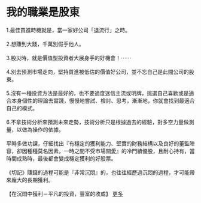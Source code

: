 # 我的職業是股東


<div class="_xlr"><span class="fbPhotosPhotoContext" id="fbPhotoSnowliftContext"></span><span class="fbPhotosPhotoCaption" tabindex="0" aria-live="polite" data-ft="{&quot;tn&quot;:&quot;K&quot;}" id="fbPhotoSnowliftCaption"><span class="hasCaption"><div id="id_590ea4f6973b80979189128" class="text_exposed_root">1.最佳買進時機就是，當一家好公司「退流行」之時。<br> <br> 2.想賺到大錢，千萬別假手他人。<br> <br> 3.股災時，就是價值型投資者大展身手的好機會！<span class="text_exposed_hide">⋯⋯</span><span class="text_exposed_show"><br> <br><span> 4.別去預測市場走向，堅持買進被低估的價值好公司，並</span><wbr><span class="word_break"></span>不忘自己是此間公司的股東。<br> <br><span> 5.沒有一種投資方法是最好的，也不要過度迷信主流或明</span><wbr><span class="word_break"></span><span>牌，挑選自己喜歡或是適合本身個性的理論去實踐，慢慢地</span><wbr><span class="word_break"></span><span>嘗試、檢討、思考，漸漸地，你就會找到最適合自己的模式</span><wbr><span class="word_break"></span>。<br> <br><span> 6.不拿技術分析來預測未來走勢，技術分析只是根據過去</span><wbr><span class="word_break"></span>的經驗，對多空力量做測量，以做為操作的依據。<br> <br><span> 平時多做功課，仔細找出『有穩定的獲利能力、堅實的財務</span><wbr><span class="word_break"></span><span>結構以及良好的董監陣容，卻因種種莫名因素，一時之間不</span><wbr><span class="word_break"></span><span>受市場關愛』的冷門績優股，且耐心持有，當時間成熟時，</span><wbr><span class="word_break"></span>最後都會變成穩定獲利的好股票。<br> <br><span> 《切記》賺錢的過程可能是『非常沉悶』的，也往往經歷過</span><wbr><span class="word_break"></span>沉悶的過程，才可能帶來龐大的長期獲利。<br> <br> 【在沉悶中獲利－平凡的投資，豐富的收成】</span><span class="text_exposed_hide"> <span class="text_exposed_link"><a class="see_more_link" data-interaction-root-id="_24_q" onclick="var func = function(e) { e.preventDefault(); }; var parent = Parent.byClass(this, &quot;text_exposed_root&quot;); if (parent &amp;&amp; parent.getAttribute(&quot;id&quot;) == &quot;id_590ea4f6973b80979189128&quot;) { CSS.addClass(parent, &quot;text_exposed&quot;); Arbiter.inform(&quot;reflow&quot;); }; func(event); " href="#" data-ft="{&quot;tn&quot;:&quot;e&quot;}" role="button"><span class="see_more_link_inner">更多</span></a></span></span></div></span></span><span class="fbPhotoTagList hidden_elem" id="fbPhotoSnowliftTagList"></span><div class="pts fbPhotoProductsTagList" id="fbPhotoSnowliftProductsTagList"></div><div class="pts fbPhotoLegacyTagList" id="fbPhotoSnowliftLegacyTagList"><div></div></div><div class="fbPhotosPhotoButtons" id="fbPhotoSnowliftCallToActionButton"></div><div class="mvm fbPhotosPhotoOwnerButtons stat_elem" id="fbPhotoSnowliftOwnerButtons"></div><div class="_56lj" id="fbPhotoSnowliftOriginalStory"></div></div>